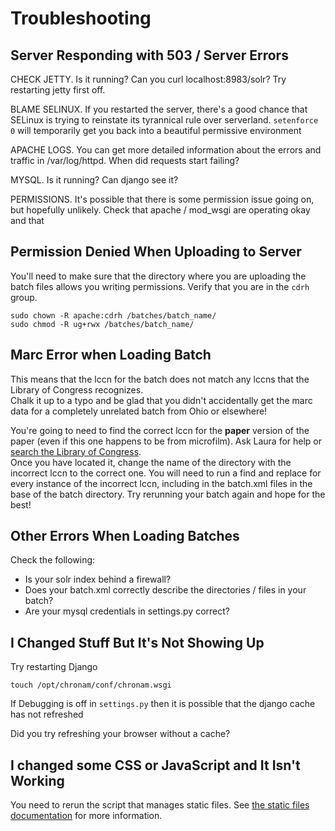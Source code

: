 Troubleshooting
===============

Server Responding with 503 / Server Errors
--------------

CHECK JETTY.  Is it running?  Can you curl localhost:8983/solr?  Try restarting jetty first off.

BLAME SELINUX.  If you restarted the server, there's a good chance that SELinux is trying to reinstate its tyrannical rule over serverland.  `setenforce 0` will temporarily get you back into a beautiful permissive environment

APACHE LOGS.  You can get more detailed  information about the errors and traffic in /var/log/httpd.  When did requests start failing?

MYSQL.  Is it running?  Can django see it?

PERMISSIONS.  It's possible that there is some permission issue going on, but hopefully unlikely.  Check that apache / mod_wsgi are operating okay and that 

Permission Denied When Uploading to Server
--------------

You'll need to make sure that the directory where you are uploading the batch files allows you writing permissions.  Verify that you are in the `cdrh` group.

    sudo chown -R apache:cdrh /batches/batch_name/
    sudo chmod -R ug+rwx /batches/batch_name/
    
Marc Error when Loading Batch
-------------

This means that the lccn for the batch does not match any lccns that the Library of Congress recognizes.  
Chalk it up to a typo and be glad that you didn't accidentally get the marc data for a completely
unrelated batch from Ohio or elsewhere!

You're going to need to find the correct lccn for the **paper** version of the paper (even if this one happens to be from microfilm).  Ask Laura for help or [search the Library of Congress](http://chroniclingamerica.loc.gov/search/titles/).  
Once you have located it, change the name of the directory with the incorrect lccn to the correct one.  You will need to
run a find and replace for every instance of the incorrect lccn, including in the batch.xml files in the base 
of the batch directory.  Try rerunning your batch again and hope for the best!

Other Errors When Loading Batches
--------------

Check the following:
- Is your solr index behind a firewall?
- Does your batch.xml correctly describe the directories / files in your batch?
- Are your mysql credentials in settings.py correct?

I Changed Stuff But It's Not Showing Up
--------------

Try restarting Django

    touch /opt/chronam/conf/chronam.wsgi

If Debugging is off in `settings.py` then it is possible that the django cache has not refreshed

Did you try refreshing your browser without a cache?

I changed some CSS or JavaScript and It Isn't Working
-------------
You need to rerun the script that manages static files.  See [the static files documentation](./static.md) for more information.
